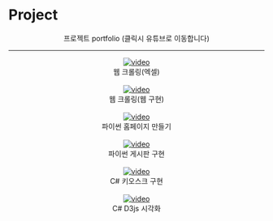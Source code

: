 # Project
<div align="center">
프로젝트 portfolio (클릭시 유튜브로 이동합니다)
<hr>




  [![video](https://img.youtube.com/vi/B-Qpb2_Oz48/0.jpg)](https://youtu.be/B-Qpb2_Oz48)
  <br>웹 크롤링(엑셀)<br><br>
  [![video](https://img.youtube.com/vi/rMnaoY__TUw/0.jpg)](https://youtu.be/rMnaoY__TUw)
  <br>웹 크롤링(웹 구현)<br><br>
  [![video](https://img.youtube.com/vi/Vj6YGJwXoB4/0.jpg)](https://youtu.be/Vj6YGJwXoB4)
  <br>파이썬 홈페이지 만들기<br><br>
  [![video](https://img.youtube.com/vi/_5BmxOgh8qI/0.jpg)](https://youtu.be/_5BmxOgh8qI)
  <br>파이썬 게시판 구현<br><br>
  [![video](https://img.youtube.com/vi/tZTgQDFC3lw/0.jpg)](https://youtu.be/tZTgQDFC3lw)
  <br>C# 키오스크 구현<br><br>
  [![video](https://img.youtube.com/vi/482KpeDlhbA/0.jpg)](https://youtu.be/482KpeDlhbA)
  <br>C# D3js 시각화


</div>
















